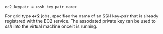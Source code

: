     ec2_keypair = <ssh key-pair name>

For grid type **ec2** jobs, specifies the name of an SSH key-pair that
is already registered with the EC2 service. The associated private key
can be used to *ssh* into the virtual machine once it is running.
